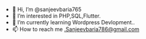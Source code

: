 - 👋 Hi, I’m @sanjeevbaria765
- 👀 I’m interested in PHP,SQL,Flutter.
- 🌱 I’m currently learning Wordpress Devlopment..
- 📫 How to reach me .Sanjeevbaria786@gmail.com

<!---
sanjeevbaria765/sanjeevbaria765 is a ✨ special ✨ repository because its `README.md` (this file) appears on your GitHub profile.
You can click the Preview link to take a look at your changes.
--->
